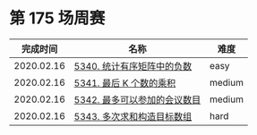 # 第 175 场周赛

**完成时间**|**名称**|**难度**
------------|--------|------------
2020.02.16|[5340. 统计有序矩阵中的负数](./5340.%20统计有序矩阵中的负数)|easy
2020.02.16|[5341. 最后 K 个数的乘积](./5333.%20最后%20K%20个数的乘积)|medium
2020.02.16|[5342. 最多可以参加的会议数目](./5334.%20最多可以参加的会议数目)|medium
2020.02.16|[5343. 多次求和构造目标数组](./5335.%20多次求和构造目标数组)|hard
